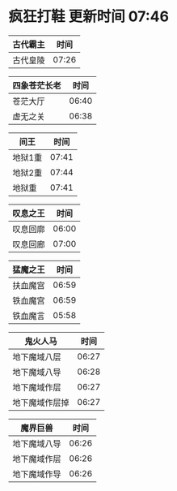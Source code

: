 # 疯狂打鞋 更新时间 07:46

| 古代霸主   | 时间    |
|--------|-------|
| 古代皇陵 | 07:26 |

| 四象苍茫长老   | 时间    |
|--------|-------|
| 苍茫大厅 | 06:40 |
| 虚无之关 | 06:38 |

| 间王   | 时间    |
|--------|-------|
| 地狱1重 | 07:41 |
| 地狱2重 | 07:44 |
| 地狱重 | 07:41 |

| 叹息之王   | 时间    |
|--------|-------|
| 叹息回廓 | 06:00 |
| 叹息回廊 | 07:00 |

| 猛魔之王   | 时间    |
|--------|-------|
| 扶血魔宫 | 06:59 |
| 铁血魔宫 | 06:59 |
| 铁血魔言 | 05:58 |

| 鬼火人马   | 时间    |
|--------|-------|
| 地下魔域八层 | 06:27 |
| 地下魔域八导 | 06:28 |
| 地下魔域作层 | 06:27 |
| 地下魔域作层掉 | 06:27 |

| 魔界巨兽   | 时间    |
|--------|-------|
| 地下魔域八导 | 06:26 |
| 地下魔域作层 | 06:26 |
| 地下魔域作导 | 06:26 |